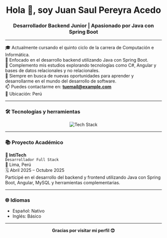 <h1 align="center">Hola 👋, soy Juan Saul Pereyra Acedo</h1>
<h3 align="center">Desarrollador Backend Junior | Apasionado por Java con Spring Boot</h3>

---

🎓 Actualmente cursando el quinto ciclo de la carrera de Computación e Informática.  
🚀 Enfocado en el desarrollo backend utilizando Java con Spring Boot.  
🧠 Complemento mis estudios explorando tecnologías como C#, Angular y bases de datos relacionales y no relacionales.  
🌱 Siempre en busca de nuevas oportunidades para aprender y desarrollarme en el mundo del desarrollo de software.  
📫 Puedes contactarme en: **tuemail@example.com**  
📍 Ubicación: Perú

---

### 🛠️ Tecnologías y herramientas

<div align="center">
  <img src="https://skillicons.dev/icons?i=java,spring,cs,dotnet,angular,html,css,js,mysql,mongodb,postman,kotlin" alt="Tech Stack" />
</div>

---

### 📚 Proyecto Académico

**💼 IntiTech**  
`Desarrollador Full Stack`  
📍 Lima, Perú  
🗓️ Abril 2025 – Octubre 2025  
Participé en el desarrollo del backend y frontend utilizando Java con Spring Boot, Angular, MySQL y herramientas complementarias.

---

### 🌐 Idiomas

- Español: Nativo  
- Inglés: Básico

---

<div align="center">
  <strong>Gracias por visitar mi perfil 😊</strong>  
</div>
